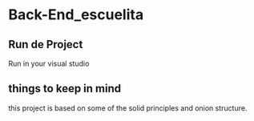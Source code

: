 # Back-End_escuelita

## Run de Project
Run in your visual studio

## things to keep in mind
this project is based on some of the solid principles and onion structure.


